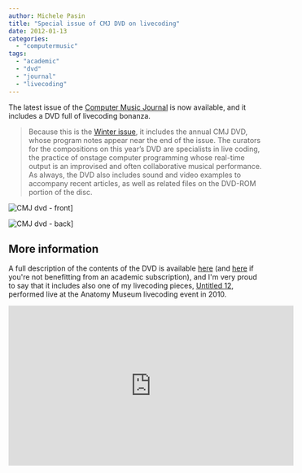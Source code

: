 ```yaml
---
author: Michele Pasin
title: "Special issue of CMJ DVD on livecoding"
date: 2012-01-13
categories: 
  - "computermusic"
tags: 
  - "academic"
  - "dvd"
  - "journal"
  - "livecoding"
---
```


The latest issue of the [Computer Music Journal](http://www.mitpressjournals.org/loi/comj?ai=sj&mi=0&af=R) is now available, and it includes a DVD full of livecoding bonanza.

> Because this is the [Winter issue](http://www.mitpressjournals.org/toc/comj/35/4), it includes the annual CMJ DVD, whose program notes appear near the end of the issue. The curators for the compositions on this year’s DVD are specialists in live coding, the practice of onstage computer programming whose real-time output is an improvised and often collaborative musical performance. As always, the DVD also includes sound and video examples to accompany recent articles, as well as related files on the DVD-ROM portion of the disc.

![CMJ dvd - front](/media/static/blog_img/6688959507_ea2797cc1f.jpg)]

![CMJ dvd - back](/media/static/blog_img/6688959057_6aa2de5fbc.jpg)]


## More information

A full description of the contents of the DVD is available [here](http://muse.jhu.edu/journals/computer_music_journal/v035/35.4.notes.html) (and [here](http://www.mitpressjournals.org/doi/abs/10.1162/COMJ_x_00112) if you're not benefitting from an academic subscription), and I'm very proud to say that it includes also one of my livecoding pieces, [Untitled 12](http://www.michelepasin.org/music/atmevent/), performed live at the Anatomy Museum livecoding event in 2010.

<iframe width="560" height="315" src="https://www.youtube.com/embed/8GHclRJAoE0" title="YouTube video player" frameborder="0" allow="accelerometer; autoplay; clipboard-write; encrypted-media; gyroscope; picture-in-picture" allowfullscreen></iframe>


